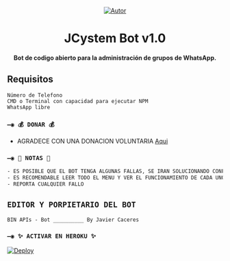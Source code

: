 <p align="center">
<a href="https://github.com/jcystem/"><img title="Autor" src="https://img.shields.io/badge/Autor-Javier-blue?style=for-the-badge&logo=github"></a>
</p>
 
</details>
<P align="center">


<h1 align="center"><b>JCystem Bot v1.0</b></h1>
<h4 align="center">Bot de codigo abierto para la administración de grupos de WhatsApp.</h4>


## Requisitos
``` 
Número de Telefono
CMD o Terminal con capacidad para ejecutar NPM
WhatsApp libre
```

### `—◉ 💰 DONAR 💰`
- AGRADECE CON UNA DONACION VOLUNTARIA [Aqui](https://patreon.com/fedired/)


### `—◉ 📝 NOTAS 📝`
```bash
- ES POSIBLE QUE EL BOT TENGA ALGUNAS FALLAS, SE IRAN SOLUCIONANDO CONFORME SE VAYAN DETECTANDO
- ES RECOMENDABLE LEER TODO EL MENU Y VER EL FUNCIONAMIENTO DE CADA UNO DE LOS COMANDOS
- REPORTA CUALQUIER FALLO
```

## `EDITOR Y PORPIETARIO DEL BOT` 

`BIN APIs - Bot __________ By Javier Caceres`





### `—◉ ✨ ACTIVAR EN HEROKU ✨`
[![Deploy](https://www.herokucdn.com/deploy/button.svg)](https://heroku.com/deploy?template=https://github.com/srnovus/jcystem-bot)


